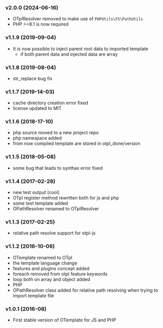 ### v2.0.0 (2024-06-16)
 - OTplResolver removed to make use of `PHPUtils\FS\PathUtils`
 - PHP >=8.1 is now required

### v1.1.9 (2019-09-04)

 - It is now possible to inject parent root data to imported template
   - if both parent data and injected data are array

### v1.1.8 (2019-08-04)

 - str_replace bug fix

### v1.1.7 (2019-14-03)

 - cache directory creation error fixed
 - license updated to MIT
 
 ### v1.1.6 (2018-17-10)

 - php source moved to a new project repo
 - php namespace added
 - from now compiled template are stored in otpl_done/version

### v1.1.5 (2018-05-08)

 - some bug that leads to synthax error fixed

### v1.1.4 (2017-02-28)

 - new test output (cool) 
 - OTpl register method rewritten both for js and php
 - some test template added
 - OPathResolver renamed to OTplResolver

### v1.1.3 (2017-02-25)

 - relative path resolve support for otpl-js

### v1.1.2 (2016-10-06)

 - OTemplate renamed to OTpl
 - the template language change
 - features and plugins concept added
 - foreach removed from otpl feature keywords
 - loop both on array and object added
 - PHP
  - OPathResolver class added for relative path resolving when trying to import template file

### v1.0.1 (2016-08)

 - First stable version of OTemplate for JS and PHP